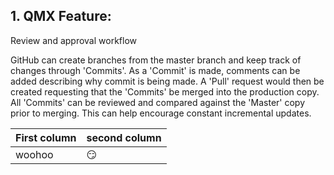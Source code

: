 ## 1. QMX Feature:
Review and approval workflow

GitHub can create branches from the master branch and keep track of changes through 'Commits'. As a 'Commit' is made, comments can be added describing why commit is being made. A 'Pull' request would then be created requesting that the 'Commits' be merged into the production copy. All 'Commits' can be reviewed and compared against the 'Master' copy prior to merging. This can help encourage constant incremental updates.

First column | second column
---|---
woohoo|:smirk:

